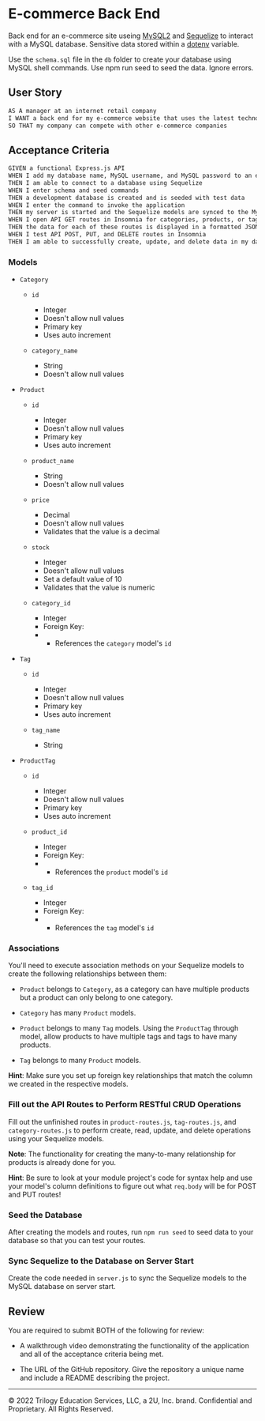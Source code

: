 # E-commerce Back End

Back end for an e-commerce site useing [MySQL2](https://www.npmjs.com/package/mysql2) and [Sequelize](https://www.npmjs.com/package/sequelize) to interact with a MySQL database.
Sensitive data stored within a [dotenv](https://www.npmjs.com/package/dotenv) variable.

Use the `schema.sql` file in the `db` folder to create your database using MySQL shell commands.
Use npm run seed to seed the data. Ignore errors.

## User Story

```md
AS A manager at an internet retail company
I WANT a back end for my e-commerce website that uses the latest technologies
SO THAT my company can compete with other e-commerce companies
```

## Acceptance Criteria

```md
GIVEN a functional Express.js API
WHEN I add my database name, MySQL username, and MySQL password to an environment variable file
THEN I am able to connect to a database using Sequelize
WHEN I enter schema and seed commands
THEN a development database is created and is seeded with test data
WHEN I enter the command to invoke the application
THEN my server is started and the Sequelize models are synced to the MySQL database
WHEN I open API GET routes in Insomnia for categories, products, or tags
THEN the data for each of these routes is displayed in a formatted JSON
WHEN I test API POST, PUT, and DELETE routes in Insomnia
THEN I am able to successfully create, update, and delete data in my database
```

### Models

- `Category`

  - `id`

    - Integer
    - Doesn't allow null values
    - Primary key
    - Uses auto increment

  - `category_name`
    - String
    - Doesn't allow null values

- `Product`

  - `id`

    - Integer
    - Doesn't allow null values
    - Primary key
    - Uses auto increment

  - `product_name`

    - String
    - Doesn't allow null values

  - `price`

    - Decimal
    - Doesn't allow null values
    - Validates that the value is a decimal

  - `stock`

    - Integer
    - Doesn't allow null values
    - Set a default value of 10
    - Validates that the value is numeric

  - `category_id`
    - Integer
    - Foreign Key:
    - - References the `category` model's `id`

- `Tag`

  - `id`

    - Integer
    - Doesn't allow null values
    - Primary key
    - Uses auto increment

  - `tag_name`
    - String

- `ProductTag`

  - `id`

    - Integer
    - Doesn't allow null values
    - Primary key
    - Uses auto increment

  - `product_id`

    - Integer
    - Foreign Key:
    - - References the `product` model's `id`

  - `tag_id`
    - Integer
    - Foreign Key:
    - - References the `tag` model's `id`

### Associations

You'll need to execute association methods on your Sequelize models to create the following relationships between them:

- `Product` belongs to `Category`, as a category can have multiple products but a product can only belong to one category.

- `Category` has many `Product` models.

- `Product` belongs to many `Tag` models. Using the `ProductTag` through model, allow products to have multiple tags and tags to have many products.

- `Tag` belongs to many `Product` models.

**Hint**: Make sure you set up foreign key relationships that match the column we created in the respective models.

### Fill out the API Routes to Perform RESTful CRUD Operations

Fill out the unfinished routes in `product-routes.js`, `tag-routes.js`, and `category-routes.js` to perform create, read, update, and delete operations using your Sequelize models.

**Note**: The functionality for creating the many-to-many relationship for products is already done for you.

**Hint**: Be sure to look at your module project's code for syntax help and use your model's column definitions to figure out what `req.body` will be for POST and PUT routes!

### Seed the Database

After creating the models and routes, run `npm run seed` to seed data to your database so that you can test your routes.

### Sync Sequelize to the Database on Server Start

Create the code needed in `server.js` to sync the Sequelize models to the MySQL database on server start.

## Review

You are required to submit BOTH of the following for review:

- A walkthrough video demonstrating the functionality of the application and all of the acceptance criteria being met.

- The URL of the GitHub repository. Give the repository a unique name and include a README describing the project.

---

© 2022 Trilogy Education Services, LLC, a 2U, Inc. brand. Confidential and Proprietary. All Rights Reserved.
